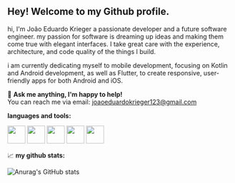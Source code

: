 ## Hey! Welcome to my Github profile.


hi, I'm João Eduardo Krieger a passionate developer and a future software engineer. my passion for software is dreaming up ideas and making them come true with elegant interfaces. I take great care with the experience, architecture, and code quality of the things I build.

i am currently dedicating myself to mobile development, focusing on Kotlin and Android development, as well as Flutter, to create responsive, user-friendly apps for both Android and iOS.

💬 **Ask me anything, I'm happy to help!**  
You can reach me via email: [joaoeduardokrieger123@gmail.com](mailto:joaoeduardokrieger123@gmail.com)

**languages and tools:**

<code><img src="https://cdn.jsdelivr.net/gh/devicons/devicon/icons/php/php-original.svg" width="40" height="40"/></code>
<code><img src="https://cdn.jsdelivr.net/gh/devicons/devicon/icons/kotlin/kotlin-original.svg" width="40" height="40"/></code>
<code><img src="https://cdn.jsdelivr.net/gh/devicons/devicon/icons/java/java-original-wordmark.svg" width="40" height="40" /></code>
<code><img src="https://cdn.jsdelivr.net/gh/devicons/devicon/icons/flutter/flutter-original.svg" width="40" height="40"/></code>
<code><img src="https://cdn.jsdelivr.net/gh/devicons/devicon/icons/android/android-original.svg" width="40" height="40"/></code>

📈 **my github stats:**

![Anurag's GitHub stats](https://github-readme-stats.vercel.app/api?username=joaokrieger&show_icons=true&theme=highcontrast )

